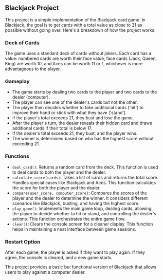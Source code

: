 ## Blackjack Project

This project is a simple implementation of the Blackjack card game. In Blackjack, the goal is to get cards with a total value as close to 21 as possible without going over. Here's a breakdown of how the project works:

### Deck of Cards

The game uses a standard deck of cards without jokers. Each card has a value: numbered cards are worth their face value, face cards (Jack, Queen, King) are worth 10, and Aces can be worth 11 or 1, whichever is more advantageous to the player.

### Gameplay

- The game starts by dealing two cards to the player and two cards to the dealer (computer).
- The player can see one of the dealer's cards but not the other.
- The player then decides whether to take additional cards ('hit') to improve their hand or stick with what they have ('stand').
- If the player's total exceeds 21, they bust and lose the game.
- After the player's turn, the dealer reveals their hidden card and draws additional cards if their total is below 17.
- If the dealer's total exceeds 21, they bust, and the player wins.
- The winner is determined based on who has the highest score without exceeding 21.

### Functions

- `deal_card()`: Returns a random card from the deck. This function is used to deal cards to both the player and the dealer.
- `calculate_score(cards)`: Takes a list of cards and returns the total score. Handles special cases like Blackjack and Aces. This function calculates the score for both the player and the dealer.
- `compare(user_score, computer_score)`: Compares the scores of the player and the dealer to determine the winner. It considers different scenarios like Blackjack, busting, and having the highest score.
- `play_game()`: Implements the main game loop, dealing cards, allowing the player to decide whether to hit or stand, and controlling the dealer's actions. This function orchestrates the entire game flow.
- `clear()`: Clears the console screen for a cleaner display. This function helps in maintaining a neat interface between game sessions.

### Restart Option

After each game, the player is asked if they want to play again. If they agree, the console is cleared, and a new game starts.

This project provides a basic but functional version of Blackjack that allows users to play against a computer dealer.
